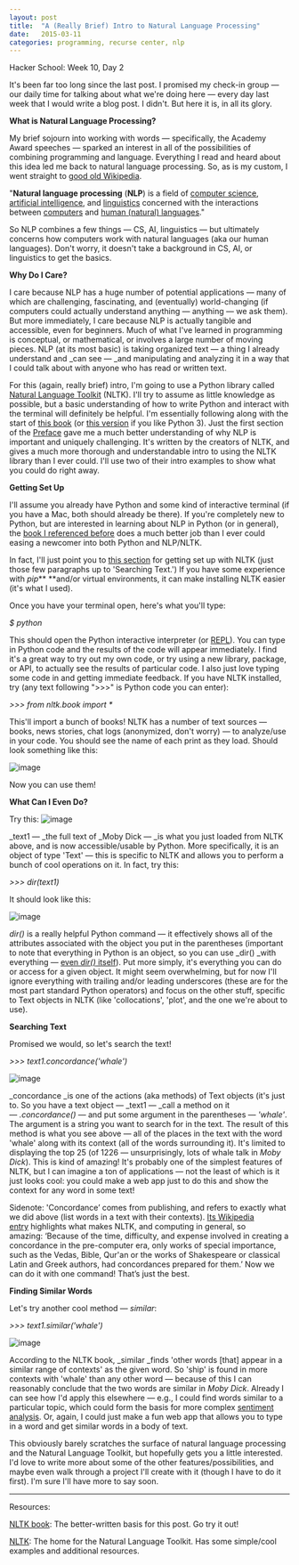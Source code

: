 ```yaml
---
layout: post
title:  "A (Really Brief) Intro to Natural Language Processing"
date:   2015-03-11
categories: programming, recurse center, nlp
---
```


Hacker School: Week 10, Day 2

It's been far too long since the last post. I promised my check-in group — our daily time for talking about what we're doing here — every day last week that I would write a blog post. I didn't. But here it is, in all its glory.

**What is Natural Language Processing?**

My brief sojourn into working with words — specifically, the Academy Award speeches — sparked an interest in all of the possibilities of combining programming and language. Everything I read and heard about this idea led me back to natural language processing. So, as is my custom, I went straight to [good old Wikipedia](http://en.wikipedia.org/wiki/Natural_language_processing).

"**Natural language processing** (**NLP**) is a field of [computer science](http://en.wikipedia.org/wiki/Computer_science "Computer science"), [artificial intelligence](http://en.wikipedia.org/wiki/Artificial_intelligence "Artificial intelligence"), and [linguistics](http://en.wikipedia.org/wiki/Linguistics "Linguistics") concerned with the interactions between [computers](http://en.wikipedia.org/wiki/Computers "Computers") and [human (natural) languages](http://en.wikipedia.org/wiki/Natural_language "Natural language")."

So NLP combines a few things — CS, AI, linguistics — but ultimately concerns how computers work with natural languages (aka our human languages). Don't worry, it doesn't take a background in CS, AI, or linguistics to get the basics. 

**Why Do I Care?**

I care because NLP has a huge number of potential applications — many of which are challenging, fascinating, and (eventually) world-changing (if computers could actually understand anything — anything — we ask them). But more immediately, I care because NLP is actually tangible and accessible, even for beginners. Much of what I've learned in programming is conceptual, or mathematical, or involves a large number of moving pieces. NLP (at its most basic) is taking organized text — a thing I already understand and _can see — _and manipulating and analyzing it in a way that I could talk about with anyone who has read or written text.

For this (again, really brief) intro, I'm going to use a Python library called [Natural Language Toolkit](http://www.nltk.org/) (NLTK). I'll try to assume as little knowledge as possible, but a basic understanding of how to write Python and interact with the terminal will definitely be helpful. I'm essentially following along with the start of [this book](http://www.nltk.org/book_1ed/) (or [this version](http://www.nltk.org/book/) if you like Python 3). Just the first section of the [Preface](http://www.nltk.org/book_1ed/ch00.html) gave me a much better understanding of why NLP is important and uniquely challenging. It's written by the creators of NLTK, and gives a much more thorough and understandable intro to using the NLTK library than I ever could. I'll use two of their intro examples to show what you could do right away.

**Getting Set Up**

I'll assume you already have Python and some kind of interactive terminal (if you have a Mac, both should already be there). If you're completely new to Python, but are interested in learning about NLP in Python (or in general), the [book I referenced before](http://www.nltk.org/book_1ed/ch01.html) does a much better job than I ever could easing a newcomer into both Python and NLP/NLTK.

In fact, I'll just point you to [this section](http://www.nltk.org/book_1ed/ch01.html#getting-started-with-nltk) for getting set up with NLTK (just those few paragraphs up to 'Searching Text.') If you have some experience with _pip_** **and/or virtual environments, it can make installing NLTK easier (it's what I used).

Once you have your terminal open, here's what you'll type:

_$ python_

This should open the Python interactive interpreter (or [REPL](http://en.wikipedia.org/wiki/Read%E2%80%93eval%E2%80%93print_loop)). You can type in Python code and the results of the code will appear immediately. I find it's a great way to try out my own code, or try using a new library, package, or API, to actually see the results of particular code. I also just love typing some code in and getting immediate feedback. If you have NLTK installed, try  (any text following "&gt;&gt;&gt;" is Python code you can enter):

_&gt;&gt;&gt; from nltk.book import *_

This'll import a bunch of books! NLTK has a number of text sources — books, news stories, chat logs (anonymized, don't worry) — to analyze/use in your code. You should see the name of each print as they load. Should look something like this:

![image](https://78.media.tumblr.com/f9775e12be5531d3e0047e15b97ca968/tumblr_inline_nl1wxuyFjR1t8beow.png)

Now you can use them!

**What Can I Even Do?**

Try this:
![image](https://78.media.tumblr.com/99432a0edfd859651589fe79287c0bfc/tumblr_inline_nl1wztqZXg1t8beow.png)

_text1 — _the full text of _Moby Dick — _is what you just loaded from NLTK above, and is now accessible/usable by Python. More specifically, it is an object of type 'Text' — this is specific to NLTK and allows you to perform a bunch of cool operations on it. In fact, try this:

_&gt;&gt;&gt; dir(text1)_

It should look like this:

![image](https://78.media.tumblr.com/c3ebf04cb55151980a105519d99be3b1/tumblr_inline_nl1z6aN85R1t8beow.png)

_dir()_ is a really helpful Python command — it effectively shows all of the attributes associated with the object you put in the parentheses (important to note that everything in Python is an object, so you can use _dir() _with everything — [even _dir()_ itself](http://i.kinja-img.com/gawker-media/image/upload/s--QAu_RHov--/18k2ozi2bcff3jpg.jpg)). Put more simply, it's everything you can do or access for a given object. It might seem overwhelming, but for now I'll ignore everything with trailing and/or leading underscores (these are for the most part standard Python operators) and focus on the other stuff, specific to Text objects in NLTK (like 'collocations', 'plot', and the one we're about to use).

**Searching Text**

Promised we would, so let's search the text!

_&gt;&gt;&gt; text1.concordance('whale')_

![image](https://78.media.tumblr.com/b932d3035d2e0fe72d5beb697980f612/tumblr_inline_nl1xm3hQLI1t8beow.png)

_concordance _is one of the actions (aka methods) of Text objects (it's just to. So you have a text object — _text1 — _call a method on it — _.concordance()_ — and put some argument in the parentheses — _'whale'_. The argument is a string you want to search for in the text. The result of this method is what you see above — all of the places in the text with the word 'whale' along with its context (all of the words surrounding it). It's limited to displaying the top 25 (of 1226 — unsurprisingly, lots of whale talk in _Moby Dick_). This is kind of amazing! It's probably one of the simplest features of NLTK, but I can imagine a ton of applications — not the least of which is it just looks cool: you could make a web app just to do this and show the context for any word in some text!

Sidenote: 'Concordance’ comes from publishing, and refers to exactly what we did above (list words in a text with their contexts). [Its Wikipedia entry](http://en.wikipedia.org/wiki/Concordance_%28publishing%29) highlights what makes NLTK, and computing in general, so amazing: ‘Because of the time, difficulty, and expense involved in creating a concordance in the pre-computer era, only works of special importance, such as the Vedas, Bible, Qur'an or the works of Shakespeare or classical Latin and Greek authors, had concordances prepared for them.’ Now we can do it with one command! That’s just the best.

**Finding Similar Words**

Let's try another cool method — _similar_:

_&gt;&gt;&gt; text1.similar('whale')_

![image](https://78.media.tumblr.com/313e0eaf48226eb015a6f44a62d53545/tumblr_inline_nl1zecmrNa1t8beow.png)

According to the NLTK book, _similar _finds 'other words [that] appear in a similar range of contexts' as the given word. So 'ship' is found in more contexts with 'whale' than any other word — because of this I can reasonably conclude that the two words are similar in _Moby Dick_. Already I can see how I'd apply this elsewhere — e.g., I could find words similar to a particular topic, which could form the basis for more complex [sentiment analysis](http://en.wikipedia.org/wiki/Sentiment_analysis). Or, again, I could just make a fun web app that allows you to type in a word and get similar words in a body of text. 

This obviously barely scratches the surface of natural language processing and the Natural Language Toolkit, but hopefully gets you a little interested. I'd love to write more about some of the other features/possibilities, and maybe even walk through a project I'll create with it (though I have to do it first). I'm sure I'll have more to say soon.

* * *

Resources:

[NLTK book](http://www.nltk.org/book_1ed/): The better-written basis for this post. Go try it out!

[NLTK](http://www.nltk.org/): The home for the Natural Language Toolkit. Has some simple/cool examples and additional resources.
